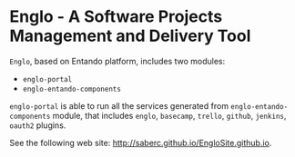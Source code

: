 
# Englo - A Software Projects Management and Delivery Tool

```Englo```, based on Entando platform, includes two modules: 

* ```englo-portal``` 
* ```englo-entando-components```

```englo-portal``` is able to run all the services generated from ```englo-entando-components``` module, that includes ``` englo ```, ``` basecamp ```, ``` trello ```, ``` github ```, ``` jenkins ```, ```oauth2``` plugins.

See the following web site: http://saberc.github.io/EngloSite.github.io.
